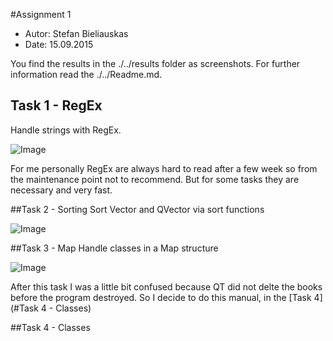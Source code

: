 #Assignment 1

* Autor:    Stefan Bieliauskas
* Date:     15.09.2015

You find the results in the ./../results folder as screenshots.
For further information read the ./../Readme.md.


## Task 1 - RegEx 
Handle strings with RegEx. 

![Image](../blob/master/results/Result-1-1-1?raw=true)

For me personally RegEx are always hard to read after a few week so from the maintenance point not to recommend. 
But for some tasks they are necessary and very fast. 


##Task 2 - Sorting
 Sort Vector and QVector via sort functions 
 
![Image](../blob/master/results/Result-1-1-2?raw=true)



##Task 3 - Map
 Handle classes in a Map structure 
 
![Image](../blob/master/results/Result-1-1-3?raw=true)

After this task I was a little bit confused because QT did not delte the books before the program destroyed. 
So I decide to do this manual, in the [Task 4](#Task 4 - Classes)

##Task 4 - Classes

